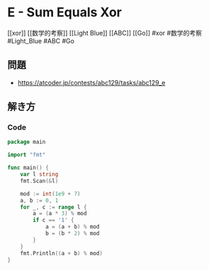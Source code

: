 # E - Sum Equals Xor
[[xor]] [[数学的考察]] [[Light Blue]] [[ABC]] [[Go]]
#xor #数学的考察 #Light_Blue #ABC #Go 

## 問題
- https://atcoder.jp/contests/abc129/tasks/abc129_e

## 解き方
### Code
```go
package main

import "fmt"

func main() {
	var l string
	fmt.Scan(&l)

	mod := int(1e9 + 7)
	a, b := 0, 1
	for _, c := range l {
		a = (a * 3) % mod
		if c == '1' {
			a = (a + b) % mod
			b = (b * 2) % mod
		}
	}
	fmt.Println((a + b) % mod)
}
```